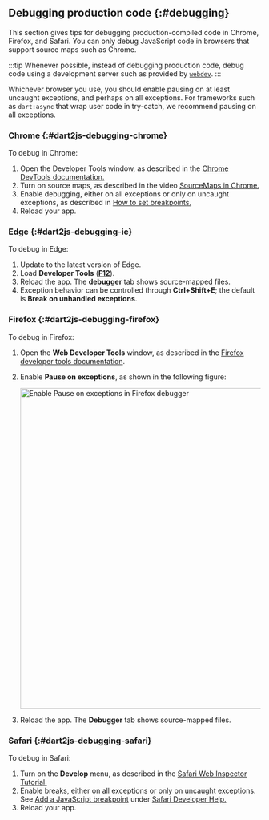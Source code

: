 ## Debugging production code {:#debugging}

This section gives tips for debugging production-compiled code
in Chrome, Firefox, and Safari. You can only debug JavaScript code in
browsers that support source maps such as Chrome.

:::tip
Whenever possible, instead of debugging production code,
debug code using a development server such as provided by [`webdev`][].
:::

[`webdev`]: /tools/webdev

Whichever browser you use, you should enable pausing on at least
uncaught exceptions, and perhaps on all exceptions. 
For frameworks such as `dart:async` that wrap user code in try-catch, 
we recommend pausing on all exceptions.

[debugging web apps]: /web/debugging


### Chrome {:#dart2js-debugging-chrome}

To debug in Chrome:

1. Open the Developer Tools window, as described in the
   [Chrome DevTools documentation.](https://developer.chrome.com/docs/devtools/)
2. Turn on source maps, as described in the video
   [SourceMaps in Chrome.](https://bit.ly/YugIUY)
3. Enable debugging, either on all exceptions or only on uncaught exceptions,
   as described in
   [How to set breakpoints.](https://developer.chrome.com/docs/devtools/javascript/breakpoints/)
4. Reload your app.

### Edge {:#dart2js-debugging-ie}

To debug in Edge:

1. Update to the latest version of Edge. 
2. Load **Developer Tools** (**[F12](https://docs.microsoft.com/en-us/microsoft-edge/devtools-guide-chromium/landing/)**).
3. Reload the app. The **debugger** tab shows source-mapped files.
4. Exception behavior can be controlled through **Ctrl+Shift+E**;
   the default is **Break on unhandled exceptions**.

### Firefox {:#dart2js-debugging-firefox}

To debug in Firefox:

1. Open the **Web Developer Tools** window, as described in the
   [Firefox developer tools documentation](https://firefox-source-docs.mozilla.org/devtools-user/index.html).
2. Enable **Pause on exceptions**, as shown in the following figure:
   
   <img width="640px" src="/assets/img/ff-debug.png" alt="Enable Pause on exceptions in Firefox debugger">
   
3. Reload the app. The **Debugger** tab shows source-mapped files.

### Safari {:#dart2js-debugging-safari}

To debug in Safari:

1. Turn on the **Develop** menu, 
   as described in the [Safari Web Inspector Tutorial.]({{site.apple-dev}}/library/archive/documentation/NetworkingInternetWeb/Conceptual/Web_Inspector_Tutorial/EnableWebInspector/EnableWebInspector.html)
2. Enable breaks, either on all exceptions or only on uncaught exceptions.
   See [Add a JavaScript breakpoint](https://support.apple.com/en-ca/guide/safari-developer/add-a-javascript-breakpoint-dev5e4caf347/mac) under [Safari Developer Help.](https://support.apple.com/en-ca/guide/safari-developer/welcome/mac)
3. Reload your app.
